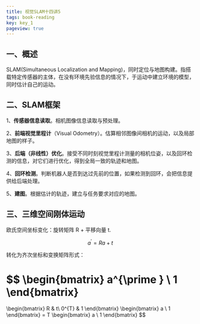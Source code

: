 ```yaml
---
title: 视觉SLAM十四讲5
tags: book-reading
key: key_1
pageview: true
---
```


## 一、概述

SLAM(Simultaneous Localization and Mapping)，同时定位与地图构建。指搭载特定传感器的主体，在没有环境先验信息的情况下，于运动中建立环境的模型，同时估计自己的运动。

## 二、SLAM框架

1、**传感器信息读取**。相机图像信息读取与预处理。

2、**前端视觉里程计**（Visual Odometry）。估算相邻图像间相机的运动，以及局部地图的样子。

3、**后端（非线性）优化**。接受不同时刻视觉里程计测量的相机位姿，以及回环检测的信息，对它们进行优化，得到全局一致的轨迹和地图。

4、**回环检测**。判断机器人是否到达过先前的位置，如果检测到回环，会把信息提供给后端处理。

5、**建图**。根据估计的轨迹，建立与任务要求对应的地图。

## 三、三维空间刚体运动

欧氏空间坐标变化：旋转矩阵 R + 平移向量 t.

$$
a^{\prime} = Ra+t
$$

转化为齐次坐标和变换矩阵形式：

$$
\begin{bmatrix}
a^{\prime }
\\
1
\end{bmatrix}
=
\begin{bmatrix}
 R & t\\
 0^{T} & 1
\end{bmatrix}
\begin{bmatrix}
a
\\
1
\end{bmatrix}
= T \begin{bmatrix}
a
\\
1
\end{bmatrix}
$$

